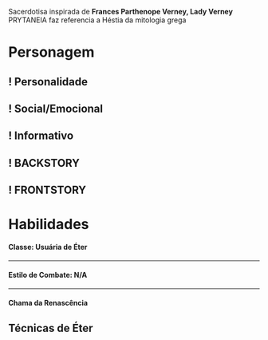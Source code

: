 Sacerdotisa inspirada de **Frances Parthenope Verney, Lady Verney**
PRYTANEIA faz referencia a Héstia da mitologia grega

# Personagem

## ! Personalidade

## ! Social/Emocional

## ! Informativo

## ! BACKSTORY

## ! FRONTSTORY



# Habilidades 


#### Classe: Usuária de Éter
--- 
#### Estilo de Combate: N/A
---
#### Chama da Renascência



## Técnicas de Éter